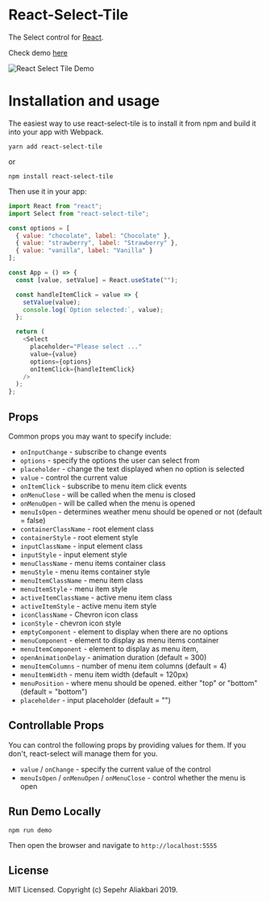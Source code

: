 # React-Select-Tile

The Select control for [React](https://reactjs.com).

Check demo [here](https://sepehr1313.github.io/react-select-tile.html)

![React Select Tile Demo](http://g.recordit.co/m36nzGszKE.gif)

# Installation and usage

The easiest way to use react-select-tile is to install it from npm and build it into your app with Webpack.

```
yarn add react-select-tile
```

or

```
npm install react-select-tile
```

Then use it in your app:

```js
import React from "react";
import Select from "react-select-tile";

const options = [
  { value: "chocolate", label: "Chocolate" },
  { value: "strawberry", label: "Strawberry" },
  { value: "vanilla", label: "Vanilla" }
];

const App = () => {
  const [value, setValue] = React.useState("");

  const handleItemClick = value => {
    setValue(value);
    console.log(`Option selected:`, value);
  };

  return (
    <Select
      placeholder="Please select ..."
      value={value}
      options={options}
      onItemClick={handleItemClick}
    />
  );
};
```

## Props

Common props you may want to specify include:

- `onInputChange` - subscribe to change events
- `options` - specify the options the user can select from
- `placeholder` - change the text displayed when no option is selected
- `value` - control the current value
- `onItemClick` - subscribe to menu item click events
- `onMenuClose` - will be called when the menu is closed
- `onMenuOpen` - will be called when the menu is opened
- `menuIsOpen` - determines weather menu should be opened or not (default = false)
- `containerClassName` - root element class
- `containerStyle` - root element style
- `inputClassName` - input element class
- `inputStyle` - input element style
- `menuClassName` - menu items container class
- `menuStyle` - menu items container style
- `menuItemClassName` - menu item class
- `menuItemStyle` - menu item style
- `activeItemClassName` - active menu item class
- `activeItemStyle` - active menu item style
- `iconClassName` - Chevron icon class
- `iconStyle` - chevron icon style
- `emptyComponent` - element to display when there are no options
- `menuComponent` - element to display as menu items container
- `menuItemComponent` - element to display as menu item,
- `openAnimationDelay` - animation duration (default = 300)
- `menuItemColumns` - number of menu item columns (default = 4)
- `menuItemWidth` - menu item width (default = 120px)
- `menuPosition` - where menu should be opened. either "top" or "bottom" (default = "bottom")
- `placeholder` - input placeholder (default = "")

## Controllable Props

You can control the following props by providing values for them. If you don't, react-select will manage them for you.

- `value` / `onChange` - specify the current value of the control
- `menuIsOpen` / `onMenuOpen` / `onMenuClose` - control whether the menu is open

## Run Demo Locally

`npm run demo`

Then open the browser and navigate to `http://localhost:5555`

## License

MIT Licensed. Copyright (c) Sepehr Aliakbari 2019.
